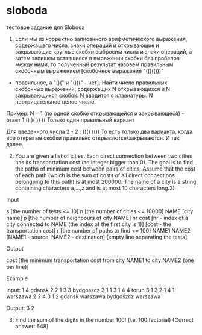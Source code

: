 sloboda
=======

тестовое задание для Sloboda

1. Если мы из корректно записанного арифметического выражения, содержащего числа, знаки операций и открывающие и 
закрывающие круглые скобки выбросим числа и знаки операций, а затем запишем оставшиеся в выражении скобки без 
пробелов между ними, то полученный результат назовем правильным скобочным выражением [скобочное выражение "(()(()))" 
- правильное, а "()(" и "())(" - нет].
Найти число правильных скобочных выражений, содержащих N открывающихся и N закрывающихся скобок. 
N вводится с клавиатуры. N неотрицательное целое число.

Пример:
N =  1 (по одной скобке открывающейся и закрывающеся) - ответ 1
()
)(
))
((
Только один правильный вариант

Для введенного числа 2 - 2 :
()()
(())
То есть только два варианта, когда все открытые скобки правильно открываются/закрываются.
И так далее.


2. You are given a list of cities. Each direct connection between two cities has its transportation cost (an integer 
bigger than 0). The goal is to find the paths of minimum cost between pairs of cities. Assume that the cost of 
each path (which is the sum of costs of all direct connections belongning to this path) is at most 200000. 
The name of a city is a string containing characters a,...,z and is at most 10 characters long.2) 

Input

s [the number of tests <= 10]
n [the number of cities <= 10000]
NAME [city name]
p [the number of neighbours of city NAME]
nr cost [nr - index of a city connected to NAME (the index of the first city is 1)]
           [cost - the transportation cost]
r [the number of paths to find <= 100]
NAME1 NAME2 [NAME1 - source, NAME2 - destination]
[empty line separating the tests]

Output

cost [the minimum transportation cost from city NAME1 to city NAME2 (one per line)]

Example

Input:
1
4
gdansk
2
2 1
3 3
bydgoszcz
3
1 1
3 1
4 4
torun
3
1 3
2 1
4 1
warszawa
2
2 4
3 1
2
gdansk warszawa
bydgoszcz warszawa

Output:
3
2


3. Find the sum of the digits in the number 100! (i.e. 100 factorial) 
{Correct answer: 648}
